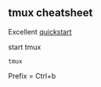 tmux cheatsheet
--------------

Excellent [quickstart](https://www.youtube.com/watch?v=wKEGA8oEWXw&feature=youtu.be)

start tmux

    tmux

Prefix = Ctrl+b

